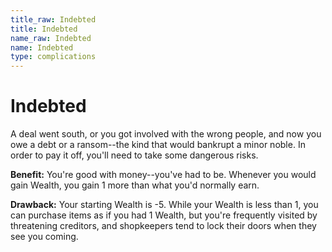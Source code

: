 ```yaml
---
title_raw: Indebted
title: Indebted
name_raw: Indebted
name: Indebted
type: complications
---
```


# Indebted

A deal went south, or you got involved with the wrong people, and now you owe a debt or a ransom--the kind that would bankrupt a minor noble. In order to pay it off, you'll need to take some dangerous risks.

**Benefit:** You're good with money--you've had to be. Whenever you would gain Wealth, you gain 1 more than what you'd normally earn.

**Drawback:** Your starting Wealth is -5. While your Wealth is less than 1, you can purchase items as if you had 1 Wealth, but you're frequently visited by threatening creditors, and shopkeepers tend to lock their doors when they see you coming.
